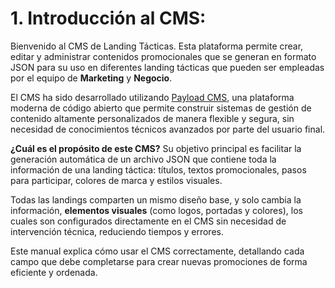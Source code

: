 # 1. Introducción al CMS:

Bienvenido al CMS de Landing Tácticas. Esta plataforma permite crear, editar y administrar contenidos promocionales que se generan en formato JSON para su uso en diferentes landing tácticas que pueden ser empleadas por el equipo de **Marketing** y **Negocio**.

El CMS ha sido desarrollado utilizando [Payload CMS](https://payloadcms.com/), una plataforma moderna de código abierto que permite construir sistemas de gestión de contenido altamente personalizados de manera flexible y segura, sin necesidad de conocimientos técnicos avanzados por parte del usuario final.

**¿Cuál es el propósito de este CMS?**
Su objetivo principal es facilitar la generación automática de un archivo JSON que contiene toda la información de una landing táctica: títulos, textos promocionales, pasos para participar, colores de marca y estilos visuales.

Todas las landings comparten un mismo diseño base, y solo cambia la información, **elementos visuales** (como logos, portadas y colores), los cuales son configurados directamente en el CMS sin necesidad de intervención técnica, reduciendo tiempos y errores.

Este manual explica cómo usar el CMS correctamente, detallando cada campo que debe completarse para crear nuevas promociones de forma eficiente y ordenada.
